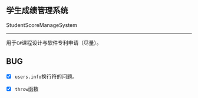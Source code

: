 ## 学生成绩管理系统
StudentScoreManageSystem

---

用于`C#`课程设计与软件专利申请（尽量）。

## BUG

- [x] `users.info`换行符的问题。
- [x] `throw`函数

